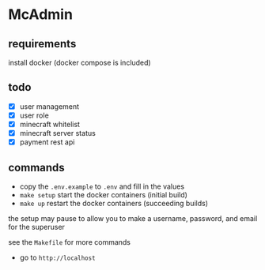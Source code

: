 # McAdmin

## requirements

install docker (docker compose is included)

## todo

- [x] user management
- [x] user role
- [x] minecraft whitelist
- [x] minecraft server status
- [x] payment rest api

## commands

- copy the `.env.example` to `.env` and fill in the values
- `make setup` start the docker containers (initial build)
- `make up` restart the docker containers (succeeding builds)

the setup may pause to allow you to make a username, password, and email for the superuser

see the `Makefile` for more commands

- go to `http://localhost`

